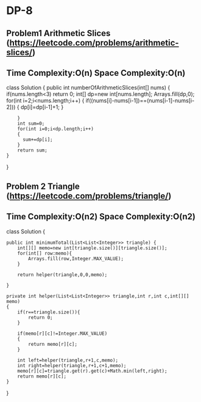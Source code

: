 # DP-8

## Problem1 Arithmetic Slices (https://leetcode.com/problems/arithmetic-slices/)
## Time Complexity:O(n) Space Complexity:O(n)
class Solution {
    public int numberOfArithmeticSlices(int[] nums) {
        if(nums.length<3)
        return 0;
        int[] dp=new int[nums.length];
        Arrays.fill(dp,0);
        for(int i=2;i<nums.length;i++)
        {
            if((nums[i]-nums[i-1])==(nums[i-1]-nums[i-2]))
            {
                dp[i]=dp[i-1]+1;
            }

        }
        int sum=0;
        for(int i=0;i<dp.length;i++)
        {
          sum+=dp[i];
        }
        return sum;
    }
}

## Problem 2 Triangle (https://leetcode.com/problems/triangle/)
## Time Complexity:O(n2) Space Complexity:O(n2)
class Solution {
    
    public int minimumTotal(List<List<Integer>> triangle) {
        int[][] memo=new int[triangle.size()][triangle.size()];
        for(int[] row:memo){
            Arrays.fill(row,Integer.MAX_VALUE);
        }

        return helper(triangle,0,0,memo);
       
    }

    private int helper(List<List<Integer>> triangle,int r,int c,int[][] memo)
    {
        if(r==triangle.size()){
            return 0;
        }

        if(memo[r][c]!=Integer.MAX_VALUE)
        {
            return memo[r][c];
        }

        int left=helper(triangle,r+1,c,memo);
        int right=helper(triangle,r+1,c+1,memo);
        memo[r][c]=triangle.get(r).get(c)+Math.min(left,right);
        return memo[r][c];
    }

    

}
